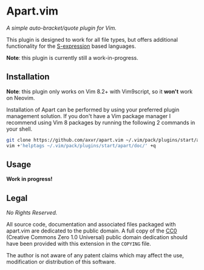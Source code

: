 # Apart.vim

*A simple auto-bracket/quote plugin for Vim.*

This plugin is designed to work for all file types, but offers additional
functionality for the [S-expression](https://en.wikipedia.org/wiki/S-expression)
based languages.

**Note**: this plugin is currently still a work-in-progress.


## Installation

**Note**: this plugin only works on Vim 8.2+ with Vim9script, so it **won't**
work on Neovim.

Installation of Apart can be performed by using your preferred plugin management
solution.  If you don't have a Vim package manager I recommend using Vim
8 packages by running the following 2 commands in your shell.

```sh
git clone https://github.com/axvr/apart.vim ~/.vim/pack/plugins/start/apart
vim +'helptags ~/.vim/pack/plugins/start/apart/doc/' +q
```


## Usage

**Work in progress!**


## Legal

*No Rights Reserved.*

All source code, documentation and associated files packaged with apart.vim are
dedicated to the public domain.  A full copy of the [CC0][] (Creative Commons
Zero 1.0 Universal) public domain dedication should have been provided with this
extension in the `COPYING` file.

The author is not aware of any patent claims which may affect the use,
modification or distribution of this software.


[CC0]: https://creativecommons.org/publicdomain/zero/1.0/
